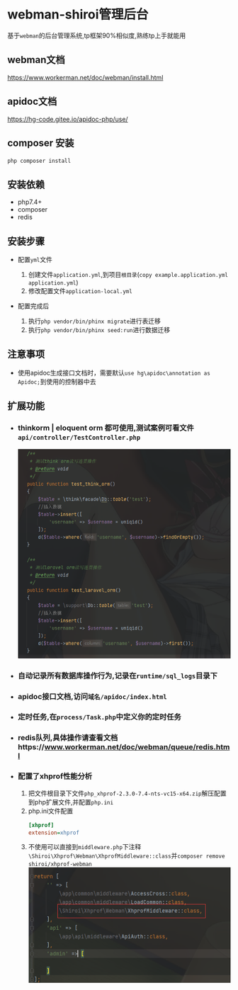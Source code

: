 # webman-shiroi管理后台
基于`webman`的后台管理系统,tp框架90%相似度,熟练tp上手就能用

## webman文档
https://www.workerman.net/doc/webman/install.html

## apidoc文档
https://hg-code.gitee.io/apidoc-php/use/

## composer 安装
`php composer install`

## 安装依赖
- php7.4+
- composer
- redis

## 安装步骤
- 配置`yml`文件
   1. 创建文件`application.yml`,到项目`根目录`(`copy example.application.yml application.yml`)
   2. 修改配置文件`application-local.yml`

- 配置完成后
   1. 执行`php vendor/bin/phinx migrate`进行表迁移
   2. 执行`php vendor/bin/phinx seed:run`进行数据迁移

## 注意事项
- 使用apidoc生成接口文档时，需要默认`use hg\apidoc\annotation as Apidoc;`到使用的控制器中去

## 扩展功能
- ### thinkorm | eloquent orm 都可使用,测试案例可看文件`api/controller/TestController.php`
  ![image_1.png](docs/images/image_1.png)
- ### 自动记录所有数据库操作行为,记录在`runtime/sql_logs`目录下
- ### apidoc接口文档,访问`域名/apidoc/index.html`
- ### 定时任务,在`process/Task.php`中定义你的定时任务
- ### redis队列,具体操作请查看文档https://www.workerman.net/doc/webman/queue/redis.html
- ### 配置了xhprof性能分析
   1. 把文件根目录下文件`php_xhprof-2.3.0-7.4-nts-vc15-x64.zip`解压配置到php扩展文件,并配置`php.ini`
   2. php.ini文件配置
      ```ini
      [xhprof]
      extension=xhprof
      ```
   3. 不使用可以直接到`middleware.php`下注释`\Shiroi\Xhprof\Webman\XhprofMiddleware::class`并`composer remove shiroi/xhprof-webman`
      ![image_2.png](docs/images/image_2.png)